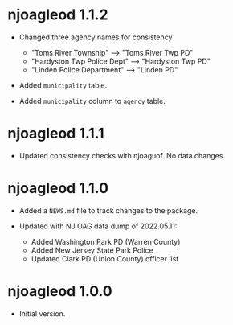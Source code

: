 # njoagleod 1.1.2
* Changed three agency names for consistency

  - "Toms River Township" --> "Toms River Twp PD"
  - "Hardyston Twp Police Dept" --> "Hardyston Twp PD"
  - "Linden Police Department" --> "Linden PD"

* Added `municipality` table.

* Added `municipality` column to `agency` table.

# njoagleod 1.1.1

* Updated consistency checks with njoaguof. No data changes.

# njoagleod 1.1.0

* Added a `NEWS.md` file to track changes to the package.

* Updated with NJ OAG data dump of 2022.05.11:
  - Added Washington Park PD (Warren County)
  - Added New Jersey State Park Police
  - Updated Clark PD (Union County) officer list

# njoagleod 1.0.0

  * Initial version.
